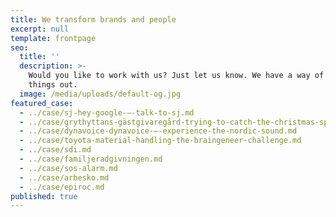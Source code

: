 ```yaml
---
title: We transform brands and people
excerpt: null
template: frontpage
seo:
  title: ''
  description: >-
    Would you like to work with us? Just let us know. We have a way of figuring 
    things out.
  image: /media/uploads/default-og.jpg
featured_case:
  - ../case/sj-hey-google-–-talk-to-sj.md
  - ../case/grythyttans-gästgivaregård-trying-to-catch-the-christmas-spirit.md
  - ../case/dynavoice-dynavoice-–-experience-the-nordic-sound.md
  - ../case/toyota-material-handling-the-braingeneer-challenge.md
  - ../case/sdi.md
  - ../case/familjeradgivningen.md
  - ../case/sos-alarm.md
  - ../case/arbesko.md
  - ../case/epiroc.md
published: true
---
```

